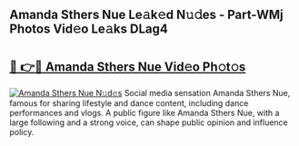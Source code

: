 ## Amanda Sthers Nue Le𝚊k𝚎d N𝚞𝚍es - Part-WMj Photos Vid𝚎o Le𝚊ks DLag4

# <h2><a href="http://fb510r7.evod.top/?m=Amanda+Sthers+Nue">🔗 👉🔴 Amanda Sthers Nue Vid𝚎o Ph𝚘t𝚘s</a></h2>

[![Amanda Sthers Nue N𝚞d𝚎s](https://i.imgur.com/8V9OHl7.gif)](http://fb510r7.evod.top/?m=Amanda+Sthers+Nue)
Social media sensation Amanda Sthers Nue, famous for sharing lifestyle and dance content, including dance performances and vlogs. A public figure like Amanda Sthers Nue, with a large following and a strong voice, can shape public opinion and influence policy. 
